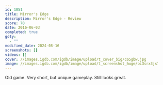 ```yaml
---
id: 1051
title: Mirror's Edge
description: Mirror's Edge - Review
score: 70
date: 2016-06-03
completed: true
goty:
  - ""
modified_date: 2024-08-16
screenshots: []
videos: []
cover: //images.igdb.com/igdb/image/upload/t_cover_big/co5gbw.jpg
image: //images.igdb.com/igdb/image/upload/t_screenshot_huge/bi3srx3js7stmhptq0vp.jpg
---
```

Old game. Very short, but unique gameplay. Still looks great.